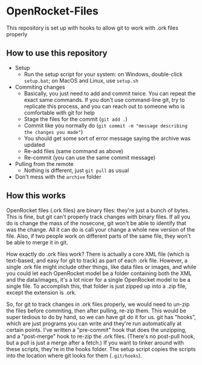 # OpenRocket-Files

This repository is set up with hooks to allow git to work with .ork files properly

## How to use this repository
* Setup
  * Run the setup script for your system: on Windows, double-click `setup.bat`; on MacOS and Linux, use `setup.sh`
* Commiting changes
  * Basically, you just need to add and commit twice. You can repeat the exact same commands. If you don't use command-line git, try to replicate this process, and you can reach out to someone who is comfortable with git for help
  * Stage the files for the commit (`git add .`)
  * Commit like you normally do (`git commit -m "message describing the changes you made"`)
  * You should get some sort of error message saying the archive was updated
  * Re-add files (same command as above)
  * Re-commit (you can use the same commit message)
* Pulling from the remote
  * Nothing is different, just `git pull` as usual
* Don't mess with the `archive` folder

## How this works
OpenRocket files (.ork files) are binary files: they're just a bunch of bytes. This is fine, but git can't properly track changes with binary files. If all you do is change the mass of the nosecone, git won't be able to identify that was the change. All it can do is call your change a whole new version of the file. Also, if two people work on different parts of the same file, they won't be able to merge it in git. 

How exactly do .ork files work? There is actually a core XML file (which is text-based, and easy for git to track) as part of each .ork file. However, a single .ork file might include other things, like data files or images, and while you could let each OpenRocket model be a folder containing both the XML and the data/images, it's a lot nicer for a single OpenRocket model to be a single file. To accomplish this, that folder is just zipped up into a .zip file, except the extension is .ork.

So, for git to track changes in .ork files properly, we would need to un-zip the files before commiting, then after pulling, re-zip them. This would be super tedious to do by hand, so we can have git do it for us. git has "hooks", which are just programs you can write and they're run automatically at certain points. I've written a "pre-commit" hook that does the unzipping, and a "post-merge" hook to re-zip the .ork files. (There's no post-pull hook, but a pull is just a merge after a fetch.) If you want to tinker around with these scripts, they're in the hooks folder. The setup script copies the scripts into the location where git looks for them (`.git/hooks`).
